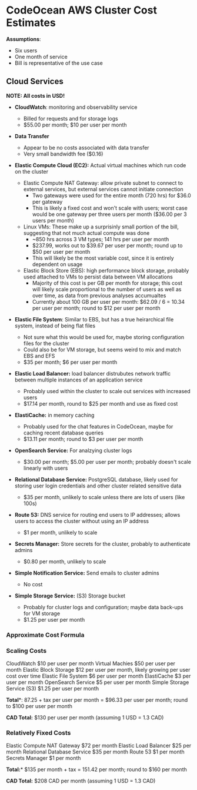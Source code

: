# CodeOcean AWS Cluster Cost Estimates

**Assumptions**:
- Six users
- One month of service
- Bill is representative of the use case

## Cloud Services

**NOTE:  All costs in USD!**

- **CloudWatch**: monitoring and observability service
	- Billed for requests and for storage logs
	- $55.00 per month; $10 per user per month

- **Data Transfer**
	- Appear to be no costs associated with data transfer
	- Very small bandwidth fee ($0.16)

- **Elastic Compute Cloud (EC2):** Actual virtual machines which run code on the cluster
	- Elastic Compute NAT Gateway: allow private subnet to connect to external services, but external services cannot initiate connection
		- Two gateways were used for the entire month (720 hrs) for $36.0 per gateway
		- This is likely a fixed cost and won't scale with users; worst case would be one gateway per three users per month ($36.00 per 3 users per month)
	- Linux VMs: These make up a surprisinly small portion of the bill, suggesting that not much actual compute was done
		- ~850 hrs across 3 VM types; 141 hrs per user per month
		- $237.99, works out to $39.67 per user per month; round up to $50 per user per month
		- This will likely be the most variable cost, since it is entirely dependent on usage
	- Elastic Block Store (EBS): high performance block storage, probably used attached to VMs to persist data between VM allocations
		- Majority of this cost is per GB per month for storage; this cost will likely scale proportional to the number of users as well as over time, as data from previous analyses accumualtes
		- Currently about 100 GB per user per month: $62.09 / 6 = 10.34 per user per month; round to $12 per user per month

- **Elastic File System**: Similar to EBS, but has a true heirarchical file system, instead of being flat files
	- Not sure what this would be used for, maybe storing configuration files for the cluster
	- Could also be for VM storage, but seems weird to mix and match EBS and EFS
	- $35 per month; $6 per user per month

- **Elastic Load Balancer:** load balancer distrubutes network traffic between multiple instances of an application service
	- Probably used within the cluster to scale out services with increased users
	- $17.14 per month, round to $25 per month and use as fixed cost

- **ElastiCache:** in memory caching
	- Probably used for the chat features in CodeOcean, maybe for caching recent database queries
	- $13.11 per month; round to $3 per user per month

- **OpenSearch Service:** For analzying cluster logs
	- $30.00 per month; $5.00 per user per month; probably doesn't scale linearly with users

- **Relational Database Service:** PostgreSQL database, likely used for storing user login credentials and other cluster related sensitive data
	- $35 per month, unlikely to scale unless there are lots of users (like 100s)

- **Route 53:** DNS service for routing end users to IP addresses; allows users to access the cluster without using an IP address
	- $1 per month, unlikely to scale

- **Secrets Manager:** Store secrets for the cluster, probably to authenticate admins
	- $0.80 per month, unlikely to scale

- **Simple Notification Service:** Send emails to cluster admins
	- No cost

- **Simple Storage Service:** (S3) Storage bucket
	- Probably for cluster logs and configuration; maybe data back-ups for VM storage
	- $1.25 per user per month

### Approximate Cost Formula

### Scaling Costs
CloudWatch $10 per user per month
Virtual Machies $50 per user per month
Elastic Block Storage $12 per user per month, likely growing per user cost over time
Elastic File System $6 per user per month
ElastiCache $3 per user per month
OpenSearch Service $5 per user per month
Simple Storage Service (S3) $1.25 per user per month

**Total***: 87.25 + tax per user per month = $96.33 per user per month; round to $100 per user per month

**CAD Total:** $130 per user per month (assuming 1 USD = 1.3 CAD)

### Relatively Fixed Costs
Elastic Compute NAT Gateway $72 per month
Elastic Load Balancer $25 per month
Relational Database Service $35 per month
Route 53 $1 per month
Secrets Manager $1 per month

**Total:*** $135 per month + tax = 151.42 per month; round to $160 per month

**CAD Total:** $208 CAD per month (assuming 1 USD = 1.3 CAD)